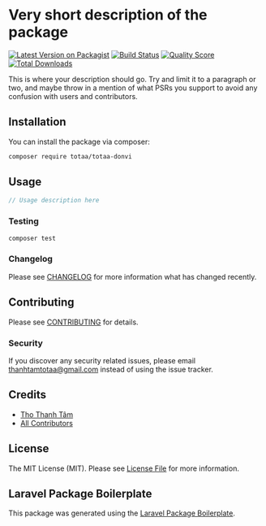 # Very short description of the package

[![Latest Version on Packagist](https://img.shields.io/packagist/v/totaa/totaa-donvi.svg?style=flat-square)](https://packagist.org/packages/totaa/totaa-donvi)
[![Build Status](https://img.shields.io/travis/totaa/totaa-donvi/master.svg?style=flat-square)](https://travis-ci.org/totaa/totaa-donvi)
[![Quality Score](https://img.shields.io/scrutinizer/g/totaa/totaa-donvi.svg?style=flat-square)](https://scrutinizer-ci.com/g/totaa/totaa-donvi)
[![Total Downloads](https://img.shields.io/packagist/dt/totaa/totaa-donvi.svg?style=flat-square)](https://packagist.org/packages/totaa/totaa-donvi)

This is where your description should go. Try and limit it to a paragraph or two, and maybe throw in a mention of what PSRs you support to avoid any confusion with users and contributors.

## Installation

You can install the package via composer:

```bash
composer require totaa/totaa-donvi
```

## Usage

``` php
// Usage description here
```

### Testing

``` bash
composer test
```

### Changelog

Please see [CHANGELOG](CHANGELOG.md) for more information what has changed recently.

## Contributing

Please see [CONTRIBUTING](CONTRIBUTING.md) for details.

### Security

If you discover any security related issues, please email thanhtamtotaa@gmail.com instead of using the issue tracker.

## Credits

- [Tho Thanh Tâm](https://github.com/totaa)
- [All Contributors](../../contributors)

## License

The MIT License (MIT). Please see [License File](LICENSE.md) for more information.

## Laravel Package Boilerplate

This package was generated using the [Laravel Package Boilerplate](https://laravelpackageboilerplate.com).